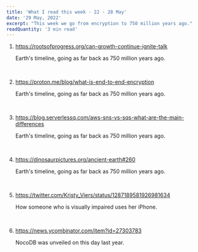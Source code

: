 ```yaml
---
title: 'What I read this week · 22 - 28 May'
date: '29 May, 2022'
excerpt: "This week we go from encryption to 750 million years ago."
readQuantity: '3 min read'
---
```


1. <a href="https://rootsofprogress.org/can-growth-continue-ignite-talk" target="_blank" rel="noopener noreferrer">https://rootsofprogress.org/can-growth-continue-ignite-talk</a>

   Earth's timeline, going as far back as 750 million years ago.
<br />

2. <a href="https://proton.me/blog/what-is-end-to-end-encryption" target="_blank" rel="noopener noreferrer">https://proton.me/blog/what-is-end-to-end-encryption</a>

   Earth's timeline, going as far back as 750 million years ago.
<br />

3. <a href="https://blog.serverlessq.com/aws-sns-vs-sqs-what-are-the-main-differences" target="_blank" rel="noopener noreferrer">https://blog.serverlessq.com/aws-sns-vs-sqs-what-are-the-main-differences</a>

   Earth's timeline, going as far back as 750 million years ago.
<br />

4. <a href="https://dinosaurpictures.org/ancient-earth#260" target="_blank" rel="noopener noreferrer">https://dinosaurpictures.org/ancient-earth#260</a>

   Earth's timeline, going as far back as 750 million years ago.
<br />

5. <a href="https://twitter.com/Kristy_Viers/status/1287189581926981634" target="_blank" rel="noopener noreferrer">https://twitter.com/Kristy_Viers/status/1287189581926981634</a>

   How someone who is visually impaired uses her iPhone.
<br />

6. <a href="https://news.ycombinator.com/item?id=27303783" target="_blank" rel="noopener noreferrer">https://news.ycombinator.com/item?id=27303783</a>

   NocoDB was unveiled on this day last year.
<br />
